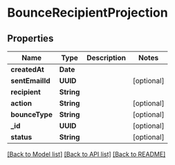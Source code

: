 # BounceRecipientProjection

## Properties
Name | Type | Description | Notes
------------ | ------------- | ------------- | -------------
**createdAt** | **Date** |  | 
**sentEmailId** | **UUID** |  | [optional] 
**recipient** | **String** |  | 
**action** | **String** |  | [optional] 
**bounceType** | **String** |  | [optional] 
**_id** | **UUID** |  | [optional] 
**status** | **String** |  | [optional] 

[[Back to Model list]](../README#documentation-for-models) [[Back to API list]](../README#documentation-for-api-endpoints) [[Back to README]](../README)


